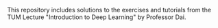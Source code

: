 This repository includes solutions to the exercises and tutorials from the TUM Lecture "Introduction to Deep Learning" by Professor Dai.
